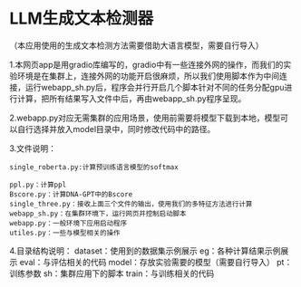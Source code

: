 # LLM生成文本检测器
（本应用使用的生成文本检测方法需要借助大语言模型，需要自行导入）

1.本网页app是用gradio库编写的，gradio中有一些连接外网的操作，而我们的实验环境是在集群上，连接外网的功能开启很麻烦，所以我们使用脚本作为中间连接，运行webapp_sh.py后，程序会并行开启几个脚本针对不同的任务分配gpu进行计算，把所有结果写入文件中后，再由webapp_sh.py程序呈现。

2.webapp.py对应无需集群的应用场景，使用前需要将模型下载到本地，模型可以自行选择并放入model目录中，同时修改代码中的路径。

3.文件说明：

	single_roberta.py:计算预训练语言模型的softmax
 
	ppl.py：计算ppl
	Bscore.py：计算DNA-GPT中的Bscore
	single_three.py：接收上面三个文件的输出，使用我们的多特征方法进行计算
	webapp_sh.py：在集群环境下，运行网页并控制启动脚本
	webapp.py：一般环境下应用启动程序
	utiles.py：一些与模型相关的操作
4.目录结构说明：
	dataset：使用到的数据集示例展示
	eg：各种计算结果示例展示
	eval：与评估相关的代码
	model：存放实验需要的模型（需要自行导入）
	pt：训练参数
	sh：集群应用下的脚本
	train：与训练相关的代码
